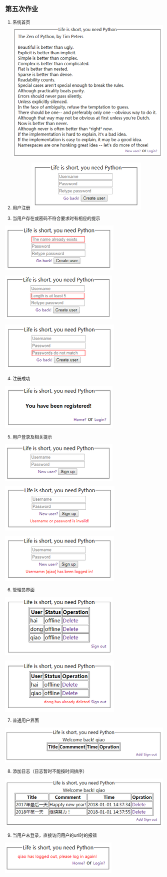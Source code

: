 ## 第五次作业

1. 系统首页 
![](./picture/1.png)

2. 用户注册
![](./picture/2.png)

3. 当用户存在或密码不符合要求时有相应的提示

![](./picture/3.png)

![](./picture/4.png)

![](./picture/5.png)

4. 注册成功

![](./picture/6.png)

5. 用户登录及相关提示

![](./picture/7.png)

![](./picture/8.png)

![](./picture/9.png)

6. 管理员界面

![](./picture/10.png)

![](./picture/11.png)

7. 普通用户界面

![](./picture/12.png)

8. 添加日志（日志暂时不能按时间排序）

![](./picture/13.png)

9. 当用户未登录，直接访问用户的url时的报错

![](./picture/14.png)

